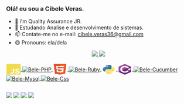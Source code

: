### Olá! eu sou a Cibele Veras.

- 🔭 i'm Quality Assurance JR.
- 🌱 Estudando Analise e desenvolvimento de sistemas. 
- 📫 Contate-me no e-mail: cibele.veras36@gmail.com
- 😄 Pronouns: ela/dela


<div align="center">
  <a href="https://github.com/Cibele-Veras36">
  <img height="139em" src="https://github-readme-stats.vercel.app/api?username=Cibele-Veras36&show_icons=true&theme=midnight-purple&include_all_commits=true&count_private=true"/>
  <img height="140em" src="https://github-readme-stats.vercel.app/api/top-langs/?username=Cibele-Veras36&layout=compact&langs_count=7&theme=midnight-purple"/>
</div>
 
 <div style="display: inline_block"><br>
  <img align="center" alt="Bele-JS" height="30" width="40" src="https://raw.githubusercontent.com/devicons/devicon/master/icons/javascript/javascript-plain.svg">
  <img align="center" alt="Bele-PHP" height="30" width="40" src="https://cdn.jsdelivr.net/gh/devicons/devicon/icons/php/php-original.svg">
  <img align="center" alt="Bele-HTML" height="30" width="40" src="https://raw.githubusercontent.com/devicons/devicon/master/icons/html5/html5-original.svg">
  <img align="center" alt="Bele-Ruby" height="30" width="40" src="https://cdn.jsdelivr.net/gh/devicons/devicon/icons/ruby/ruby-original-wordmark.svg">
  <img align="center" alt="Bele-Python" height="30" width="40" src="https://raw.githubusercontent.com/devicons/devicon/master/icons/python/python-original.svg">
  <img align="center" alt="Bele-CSHARP" height="30" width="40" src="https://raw.githubusercontent.com/devicons/devicon/master/icons/csharp/csharp-original.svg">
  <img align="center" alt="Bele-Cucumber" height="30" width="40" src="https://cdn.jsdelivr.net/gh/devicons/devicon/icons/cucumber/cucumber-plain.svg">
  <img align="center" alt="Bele-Mysql" height="30" width="40" src="https://cdn.jsdelivr.net/gh/devicons/devicon/icons/mysql/mysql-original-wordmark.svg">
  <img align="center" alt="Bele-Css" height="30" width="40" src="https://cdn.jsdelivr.net/gh/devicons/devicon/icons/css3/css3-original-wordmark.svg">
  
</div>

##
  <div> 
<a href="https://wa.me/message/N6MW23R4C7YOP1" target="_blank"><img src="https://img.shields.io/badge/WhatsApp-25D366?style=for-the-badge&logo=whatsapp&logoColor=white" target="_blank"></a>
  <a href="https://instagram.com/cibele_veras" target="_blank"><img src="https://img.shields.io/badge/-Instagram-%23E4405F?style=for-the-badge&logo=instagram&logoColor=white" target="_blank"></a>
  <a href = "mailto:cibele.veras36@gmail.com"><img src="https://img.shields.io/badge/-Gmail-%23333?style=for-the-badge&logo=gmail&logoColor=white" target="_blank"></a>
  <a href="https://www.linkedin.com/in/cibele-veras" target="_blank"><img src="https://img.shields.io/badge/-LinkedIn-%230077B5?style=for-the-badge&logo=linkedin&logoColor=white" target="_blank"></a> 

 
  
  
  </div>
  
  
 
  
